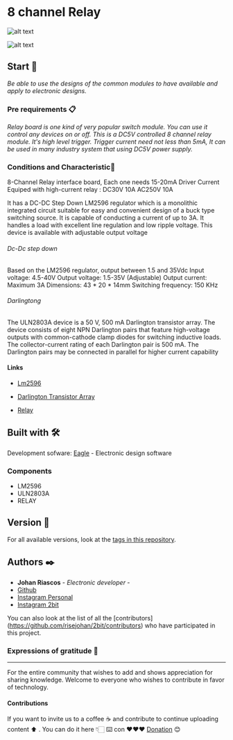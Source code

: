 # 8 channel Relay

![alt text](https://github.com/risejohan/2Bit/blob/main/8%20channel%20relay/Board.png "Board")

![alt text](https://github.com/risejohan/2Bit/blob/main/8%20channel%20relay/Front.png "Front")

## Start 🚀

_Be able to use the designs of the common modules to have available and apply to electronic designs._


### Pre requirements 📋

_Relay board is one kind of very popular switch module. You can use it control any devices on or off. This is a DC5V controlled 8 channel relay module. It's high level trigger. Trigger current need not less than 5mA, It can be used in many industry system that using DC5V power supply._


### Conditions and Characteristic🔩
 8-Channel Relay interface board,
 Each one needs 15-20mA Driver Current
 Equiped with high-current relay : DC30V 10A AC250V 10A

It has a DC-DC Step Down LM2596 regulator which is a monolithic integrated circuit suitable for easy and convenient design of a buck type switching source. It is capable of conducting a current of up to 3A. It handles a load with excellent line regulation and low ripple voltage. This device is available with adjustable output voltage

###### Dc-Dc step down
Based on the LM2596 regulator, output between 1.5 and 35Vdc
Input voltage: 4.5-40V
Output voltage: 1.5-35V (Adjustable)
Output current: Maximum 3A
Dimensions: 43 * 20 * 14mm
Switching frequency: 150 KHz

###### Darlingtong
The ULN2803A device is a 50 V, 500 mA Darlington
transistor array. The device consists of eight NPN
Darlington pairs that feature high-voltage outputs with
common-cathode clamp diodes for switching
inductive loads. The collector-current rating of each
Darlington pair is 500 mA. The Darlington pairs may
be connected in parallel for higher current capability


#### Links

- [Lm2596](https://www.ti.com/lit/ds/symlink/lm2596.pdf?ts=1638989805405&ref_url=https%253A%252F%252Fwww.ti.com%252Fproduct%252FLM2596)

- [Darlington Transistor Array](https://www.ti.com/lit/ds/symlink/uln2803a.pdf?ts=1638966404279&ref_url=https%253A%252F%252Fwww.google.com%252F)

- [Relay](https://pdf1.alldatasheet.es/datasheet-pdf/view/1132639/SONGLERELAY/SRD-05VDC-SL-C.html)



## Built with 🛠️

Development sofware:
[Eagle](https://www.autodesk.com/products/eagle/overview) - Electronic design software



### Components
- LM2596
- ULN2803A
- RELAY

## Version 📌

For all available versions, look at the [tags in this repository](https://github.com/risejohan/2Bit/tree/main/module%20RTC/ds3231).

## Authors ✒️
* **Johan Riascos** - *Electronic developer* - 
* [Github](https://github.com/risejohan)
* [Instagram Personal](https://instagram.com/johansegura92?utm_medium=copy_link)
* [Instagram 2bit](https://instagram.com/2bit_electronic?utm_medium=copy_link)


You can also look at the list of all the [contributors] (https://github.com/risejohan/2bit/contributors) who have participated in this project.


###  Expressions of gratitude 🎁
---
For the entire community that wishes to add and shows appreciation for sharing knowledge. Welcome to everyone who wishes to contribute in favor of technology.

#### Contributions
If you want to invite us to a coffee ☕ and contribute to continue uploading  content ⬆ . You can do it here 👇🏻
⌨️ con ❤️❤️❤️ [Donation](https://paypal.me/2bitelectronic "Donation") 😊
